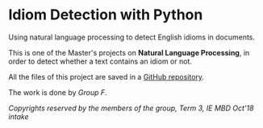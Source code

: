 # Idiom Detection with Python

Using natural language processing to detect English idioms in documents. 

This is one of the Master's projects on **Natural Language Processing**, in order to detect whether a text contains an idiom or not. 

All the files of this project are saved in a [GitHub repository](https://github.com/stsentemeidis/idiom_detection/).

The work is done by *Group F*.

*Copyrights reserved by the members of the group, Term 3, IE MBD Oct'18 intake*

